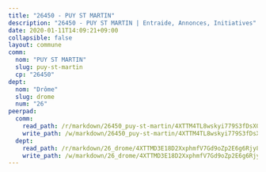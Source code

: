```yaml
---
title: "26450 - PUY ST MARTIN"
description: "26450 - PUY ST MARTIN | Entraide, Annonces, Initiatives"
date: 2020-01-11T14:09:21+09:00
collapsible: false
layout: commune
comm:
  nom: "PUY ST MARTIN"
  slug: puy-st-martin
  cp: "26450"
dept:
  nom: "Drôme"
  slug: drome
  num: "26"
peerpad:
  comm:
    read_path: /r/markdown/26450_puy-st-martin/4XTTM4TL8wskyi779S3fDsXGp1SpR4ZHfKeTs4VzRqgmwSoEH
    write_path: /w/markdown/26450_puy-st-martin/4XTTM4TL8wskyi779S3fDsXGp1SpR4ZHfKeTs4VzRqgmwSoEH-K3TgTrv1vdTyqV2ZaqvatVxNijz3jgHrzGQy9okKQN3M3iw1XQGVRifkFE6RyrQ6W9svY375QjK8KnPUum4FmvfheNgWp5XREreGDMavX6UDckyKANv23rRu9LrZaHccQp9KFmFP
  dept:
    read_path: /r/markdown/26_drome/4XTTMD3E18D2XxphmfV7Gd9oZp2E6g6Rjy8yoyyuT4SyeeDZv
    write_path: /w/markdown/26_drome/4XTTMD3E18D2XxphmfV7Gd9oZp2E6g6Rjy8yoyyuT4SyeeDZv-K3TgUGX4nG6FnUgVjDeodHJBzD4Z7jTqAJwquijk1LCW8AWc9CAemuRZDQCZC8aha3sgQcHNRUHizJ1bQGiTeNjxAKKxoxsNxcJ7pjGzQ4icP1ftCA9sHED31LddZbCgpf6zkM4Q
---
```


